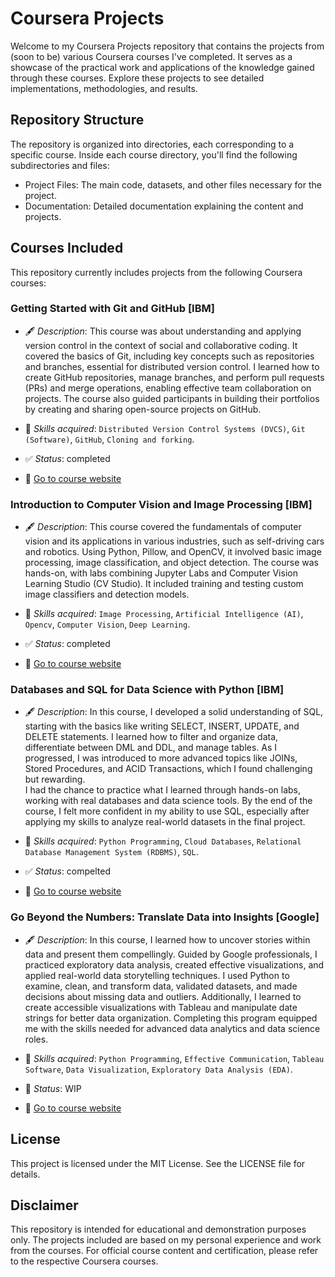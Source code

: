 # Coursera Projects

Welcome to my Coursera Projects repository that contains the projects from (soon to be) various Coursera courses I've completed. It serves as a showcase of the practical work and applications of the knowledge gained through these courses. Explore these projects to see detailed implementations, methodologies, and results.

## Repository Structure

The repository is organized into directories, each corresponding to a specific course. Inside each course directory, you'll find the following subdirectories and files:
- Project Files: The main code, datasets, and other files necessary for the project.
- Documentation: Detailed documentation explaining the content and projects.

## Courses Included

This repository currently includes projects from the following Coursera courses:

### Getting Started with Git and GitHub [IBM]

- 🖋️ *Description*: This course was about understanding and applying version control in the context of social and collaborative coding. It covered the basics of Git, including key concepts such as repositories and branches, essential for distributed version control. I learned how to create GitHub repositories, manage branches, and perform pull requests (PRs) and merge operations, enabling effective team collaboration on projects. The course also guided participants in building their portfolios by creating and sharing open-source projects on GitHub.<br/>
  
- 🌟 *Skills acquired*: `Distributed Version Control Systems (DVCS)`, `Git (Software)`, `GitHub`, `Cloning and forking`.<br/>
  
- ✅ *Status*: completed<br/>
  
- 🔗 [Go to course website](https://www.coursera.org/learn/getting-started-with-git-and-github)


### Introduction to Computer Vision and Image Processing [IBM]

- 🖋️ *Description*: This course covered the fundamentals of computer vision and its applications in various industries, such as self-driving cars and robotics. Using Python, Pillow, and OpenCV, it involved basic image processing, image classification, and object detection. The course was hands-on, with labs combining Jupyter Labs and Computer Vision Learning Studio (CV Studio). It included training and testing custom image classifiers and detection models.<br/>
  
- 🌟 *Skills acquired*: `Image Processing`, `Artificial Intelligence (AI)`, `Opencv`, `Computer Vision`, `Deep Learning`.<br/>
  
- ✅ *Status*: completed<br/>
  
- 🔗 [Go to course website](https://www.coursera.org/learn/introduction-computer-vision-watson-opencv)


### Databases and SQL for Data Science with Python [IBM]

- 🖋️ *Description*: In this course, I developed a solid understanding of SQL, starting with the basics like writing SELECT, INSERT, UPDATE, and DELETE statements. I learned how to filter and organize data, differentiate between DML and DDL, and manage tables. As I progressed, I was introduced to more advanced topics like JOINs, Stored Procedures, and ACID Transactions, which I found challenging but rewarding.<br/>
I had the chance to practice what I learned through hands-on labs, working with real databases and data science tools. By the end of the course, I felt more confident in my ability to use SQL, especially after applying my skills to analyze real-world datasets in the final project.<br/>
  
- 🌟 *Skills acquired*: `Python Programming`, `Cloud Databases`, `Relational Database Management System (RDBMS)`, `SQL`.<br/>
  
- ✅ *Status*: compelted<br/>
  
- 🔗 [Go to course website](https://www.coursera.org/learn/sql-data-science)


### Go Beyond the Numbers: Translate Data into Insights [Google]

- 🖋️ *Description*: In this course, I learned how to uncover stories within data and present them compellingly. Guided by Google professionals, I practiced exploratory data analysis, created effective visualizations, and applied real-world data storytelling techniques. I used Python to examine, clean, and transform data, validated datasets, and made decisions about missing data and outliers. Additionally, I learned to create accessible visualizations with Tableau and manipulate date strings for better data organization. Completing this program equipped me with the skills needed for advanced data analytics and data science roles.<br/>
  
- 🌟 *Skills acquired*: `Python Programming`, `Effective Communication`, `Tableau Software`, `Data Visualization`, `Exploratory Data Analysis (EDA)`.<br/>
  
- 🔄 *Status*: WIP<br/>
  
- 🔗 [Go to course website](https://www.coursera.org/learn/go-beyond-the-numbers-translate-data-into-insight)


## License

This project is licensed under the MIT License. See the LICENSE file for details.

## Disclaimer

This repository is intended for educational and demonstration purposes only. The projects included are based on my personal experience and work from the courses. For official course content and certification, please refer to the respective Coursera courses.
